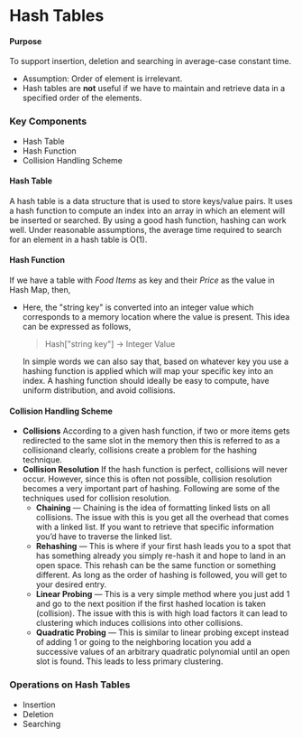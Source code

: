 # Hash Tables
#### Purpose
To support insertion, deletion and searching in average-case constant time.
- Assumption: Order of element is irrelevant.
- Hash tables are **not** useful if we have to maintain and retrieve data in a specified order of the elements.

### Key Components
- Hash Table
- Hash Function
- Collision Handling Scheme

#### Hash Table
A hash table is a data structure that is used to store keys/value pairs. It uses a hash function to compute an index into an array in which an element will be inserted or searched. By using a good hash function, hashing can work well. Under reasonable assumptions, the average time required to search for an element in a hash table is O(1).

#### Hash Function
If we have a table with *Food Items* as key and their *Price* as the value in Hash Map, then,
- Here, the "string key" is converted into an integer value which corresponds to a memory location where the value is present.
This idea can be expressed as follows,
	> Hash["string key"] &rarr; Integer Value

	In simple words we can also say that, based on whatever key you use a hashing function is applied which will map your specific key into an index. A hashing function should ideally be easy to compute, have uniform distribution, and avoid collisions.

#### Collision Handling Scheme
* **Collisions**
	According to a given hash function, if two or more items gets redirected to the same slot in the memory then this is referred to as a collisionand clearly, collisions create a problem for the hashing technique.
* **Collision Resolution**
	If the hash function is perfect, collisions will never occur. However, since this is often not possible, collision resolution becomes a very important part of hashing. Following are some of the techniques used for collision resolution.
	* **Chaining** — Chaining is the idea of formatting linked lists on all collisions. The issue with this is you get all the overhead that comes with a linked list. If you want to retrieve that specific information you’d have to traverse the linked list.
	* **Rehashing** — This is where if your first hash leads you to a spot that has something already you simply re-hash it and hope to land in an open space. This rehash can be the same function or something different. As long as the order of hashing is followed, you will get to your desired entry.
	* **Linear Probing** — This is a very simple method where you just add 1 and go to the next position if the first hashed location is taken (collision). The issue with this is with high load factors it can lead to clustering which induces collisions into other collisions.
	* **Quadratic Probing** — This is similar to linear probing except instead of adding 1 or going to the neighboring location you add a successive values of an arbitrary quadratic polynomial until an open slot is found. This leads to less primary clustering.

### Operations on Hash Tables
- Insertion
- Deletion
- Searching
